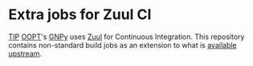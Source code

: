 # Extra jobs for Zuul CI

[TIP](https://telecominfraproject.com/) [OOPT](https://telecominfraproject.com/oopt/)'s [GNPy](https://github.com/Telecominfraproject/oopt-gnpy) uses [Zuul](https://zuul-ci.org/) for Continuous Integration.
This repository contains non-standard build jobs as an extension to what is [available upstream](https://zuul-ci.org/docs/zuul-jobs/).
